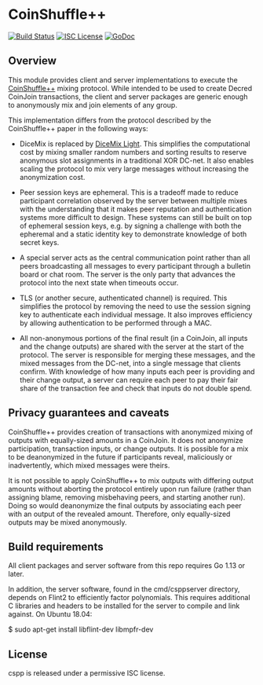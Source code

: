 CoinShuffle++
=============

[![Build Status](https://github.com/decred/cspp/workflows/Build%20and%20Test/badge.svg)](https://github.com/decred/cspp/actions)
[![ISC License](https://img.shields.io/badge/license-ISC-blue.svg)](http://copyfree.org)
[![GoDoc](https://img.shields.io/badge/godoc-reference-blue.svg)](https://godoc.org/decred.org/cspp)

## Overview

This module provides client and server implementations to execute the
[CoinShuffle++](https://crypsys.mmci.uni-saarland.de/projects/FastDC/paper.pdf)
mixing protocol.  While intended to be used to create Decred CoinJoin
transactions, the client and server packages are generic enough to anonymously
mix and join elements of any group.

This implementation differs from the protocol described by the CoinShuffle++
paper in the following ways:

* DiceMix is replaced by [DiceMix Light](https://github.com/ElementsProject/dicemix/blob/master/doc/protocol.md).
  This simplifies the computational cost by mixing smaller random numbers and
  sorting results to reserve anonymous slot assignments in a traditional XOR
  DC-net.  It also enables scaling the protocol to mix very large messages
  without increasing the anonymization cost.

* Peer session keys are ephemeral.  This is a tradeoff made to reduce
  participant correlation observed by the server between multiple mixes with the
  understanding that it makes peer reputation and authentication systems more
  difficult to design.  These systems can still be built on top of ephemeral
  session keys, e.g. by signing a challenge with both the epheremal and a static
  identity key to demonstrate knowledge of both secret keys.

* A special server acts as the central communication point rather than all peers
  broadcasting all messages to every participant through a bulletin board or
  chat room.  The server is the only party that advances the protocol into the
  next state when timeouts occur.
  
* TLS (or another secure, authenticated channel) is required.  This simplifies
  the protocol by removing the need to use the session signing key to
  authenticate each individual message.  It also improves efficiency by allowing
  authentication to be performed through a MAC.

* All non-anonymous portions of the final result (in a CoinJoin, all inputs and
  the change outputs) are shared with the server at the start of the protocol.
  The server is responsible for merging these messages, and the mixed messages
  from the DC-net, into a single message that clients confirm.  With knowledge
  of how many inputs each peer is providing and their change output, a server
  can require each peer to pay their fair share of the transaction fee and check
  that inputs do not double spend.

## Privacy guarantees and caveats

CoinShuffle++ provides creation of transactions with anonymized mixing of
outputs with equally-sized amounts in a CoinJoin.  It does not anonymize
participation, transaction inputs, or change outputs.  It is possible for a mix
to be deanonymized in the future if participants reveal, maliciously or
inadvertently, which mixed messages were theirs.

It is not possible to apply CoinShuffle++ to mix outputs with differing output
amounts without aborting the protocol entirely upon run failure (rather than
assigning blame, removing misbehaving peers, and starting another run).  Doing
so would deanonymize the final outputs by associating each peer with an output
of the revealed amount.  Therefore, only equally-sized outputs may be mixed
anonymously.

## Build requirements

All client packages and server software from this repo requires Go 1.13 or
later.

In addition, the server software, found in the cmd/csppserver directory, depends
on Flint2 to efficiently factor polynomials.  This requires additional C
libraries and headers to be installed for the server to compile and link
against.  On Ubuntu 18.04:

  $ sudo apt-get install libflint-dev libmpfr-dev

## License

cspp is released under a permissive ISC license.

